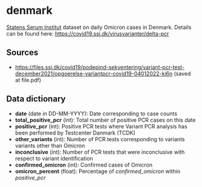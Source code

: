 # denmark

[Statens Serum Institut](https://ssi.dk) dataset on daily Omicron
cases in Denmark. Details can be found here:
https://covid19.ssi.dk/virusvarianter/delta-pcr

## Sources

* https://files.ssi.dk/covid19/podepind-sekventering/variant-pcr-test-december2021/opgoerelse-variantpcr-covid19-04012022-ki6n
  (saved at file.pdf)

## Data dictionary

* **date** (date in DD-MM-YYYY): Date corresponding to case counts
* **total_positive_pcr** (int): Total number of positive PCR cases on this date
* **positive_pcr** (int): Positive PCR tests where Variant PCR
  analysis has been performed by Testcenter Danmark (TCDK)
* **other_variants** (int): Number of PCR tests corresponding to variants
  variants other than Omicron
* **inconclusive** (int): Number of PCR tests that were inconclusive
  with respect to variant identification
* **confirmed_omicron** (int): Confirmed cases of Omicron
* **omicron_percent** (float): Percentage of *confirmed_omicron*
  within *positive_pcr*
